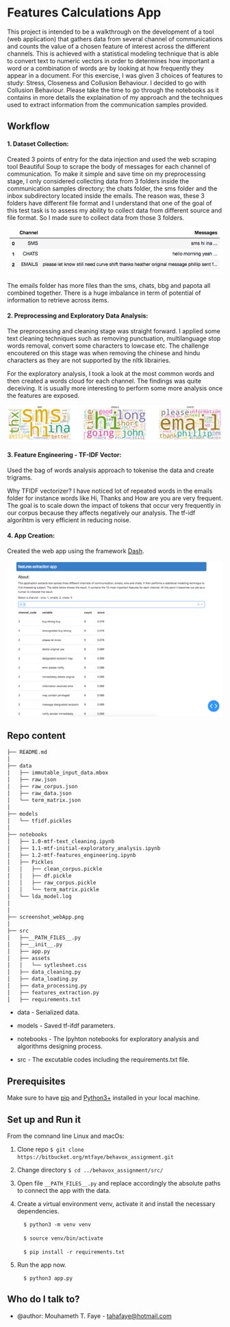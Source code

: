 # Features Calculations App 

This project is intended to be a walkthrough on the development of a tool (web application) that gathers data from several channel of communications and counts the value of a chosen feature of interest across the different channels. This is achieved with a statistical modeling technique that is able to convert text to numeric vectors in order to determines how important a word or a combination of words are by looking at how frequently they appear in a document.
For this exercise, I was given 3 choices of features to study: Stress, Closeness and Collusion Behaviour. I decided to go with Collusion Behaviour. Please take the time to go through the notebooks as it contains in more details the explaination of my approach and the techniques used to extract information from the communication samples provided.


## Workflow


#### 	1. Dataset Collection:
Created 3 points of entry for the data injection and used the web scraping tool Beautiful Soup to scrape the body of messages for each channel of communication. 
To make it simple and save time on my preprocessing stage, I only considered collecting data from 3 folders inside the communication samples directory; the chats folder, the sms folder and the inbox subdirectory located inside the emails. The reason was, these 3 folders have different file format and I understand that one of the goal of this test task is to assess my ability to collect data from different source and file format. So I made sure to collect data from those 3 folders. 

![Corpus](src/assets/corpus.png)

The emails folder has more files than the sms, chats, bbg and papota all combined together. There is a huge imbalance in term of potential of information to retrieve across items.

#### 	2. Preprocessing and Exploratory Data Analysis: 
The preprocessing and cleaning stage was straight forward. I applied some text cleaning techniques such as removing punctuation, multilanguage stop words removal, convert some characters to lowcase etc. The challenge encoutered on this stage was when removing the chinese and hindu characters as they are not supported by the nltk librairies. 

For the exploratory analysis, I took a look at the most common words and then created a words cloud for each channel. The findings was quite deceiving. It is usually more interesting to perform some more analysis once the features are exposed.

![Words Cloud](src/assets/word_cloud.png)


#### 	3. Feature Engineering - TF-IDF Vector: 

Used the bag of words analysis approach to tokenise the data and create trigrams.

Why TFIDF vectorizer? I have noticed lot of repeated words in the emails folder for instance words like Hi, Thanks and How are you are very frequent. The goal is to scale down the impact of tokens that occur very frequently in our corpus because they  affects negatively our analysis. The tf-idf algorihtm is very efficient in reducing noise. 

#### 	4. App Creation:
Created the web app using the framework [Dash](https://plotly.com/dash/). 

![Words Cloud](src/assets/screenshot_app.png)




## Repo content 

	├── README.md
	│  
	├── data
	│   ├── immutable_input_data.mbox
	│   ├── raw.json
	│   ├── raw_corpus.json
	│   ├── raw_data.json
	│   └── term_matrix.json
	│  
	├── models
	│   └── tfidf.pickles
	│  
	├── notebooks
	│   ├── 1.0-mtf-text_cleaning.ipynb
	│   ├── 1.1-mtf-initial-exploratory_analysis.ipynb
	│   ├── 1.2-mtf-features_engineering.ipynb
	│   ├── Pickles
	│   │   ├── clean_corpus.pickle
	│   │   ├── df.pickle
	│   │   ├── raw_corpus.pickle
	│   │   └── term_matrix.pickle
	│   └── lda_model.log
	│  
	│  
	├── screenshot_webApp.png
	│  
	├── src
	│   ├──__PATH_FILES__.py
	│   ├──__init__.py
	│   ├── app.py
	│   ├── assets
	│   │   └── sytlesheet.css
	│   ├── data_cleaning.py
	│   ├── data_loading.py
	│   ├── data_processing.py
	│   ├── features_extraction.py
	│   ├── requirements.txt



*	 data - Serialized data.

*	 models - Saved tf-ifdf parameters.

*	 notebooks - The Ipyhton notebooks for exploratory analysis and algorithms designing process.

*	 src - The excutable codes including the requirements.txt file.
		
		
		
		


## Prerequisites

Make sure to have [pip](https://pip.pypa.io/en/stable/) and [Python3+](https://www.python.org/downloads/) installed in your local machine. 


## Set up and Run it

From the comnand line Linux and macOs:

1. Clone repo  ``` $ git clone https://bitbucket.org/mtfaye/behavox_assignment.git ```

2. Change directory ``` $ cd ../behavox_assignment/src/ ```
	  
3. Open file ``` __PATH_FILES__.py ```  and replace accordingly the absolute paths to connect the app with the data. 

4. Create a virtual environment venv, activate it and install the necessary dependencies.
		
	     $ python3 -m venv venv
		
	     $ source venv/bin/activate
		
	     $ pip install -r requirements.txt
	     
5. Run the app now.
		
	     $ python3 app.py




## Who do I talk to? ###

* @author: Mouhameth T. Faye - tahafaye@hotmail.com
